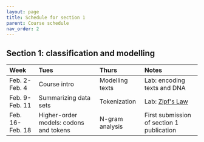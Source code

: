 ```yaml
---
layout: page
title: Schedule for section 1
parent: Course schedule
nav_order: 2
---
```



## Section 1: classification and modelling

| Week | Tues | Thurs     |     Notes  |
| :------------- |:------------- | :------------- |:------------- |
|Feb. 2-Feb. 4 | Course intro | Modelling texts |  Lab: encoding texts and DNA |
|Feb. 9-Feb. 11 | Summarizing data sets | Tokenization |  Lab: [Zipf's Law](../../../labs/zipf/) |
|Feb. 16-Feb. 18 | Higher-order models: codons and tokens | N-gram analysis |  First submission of section 1 publication |

